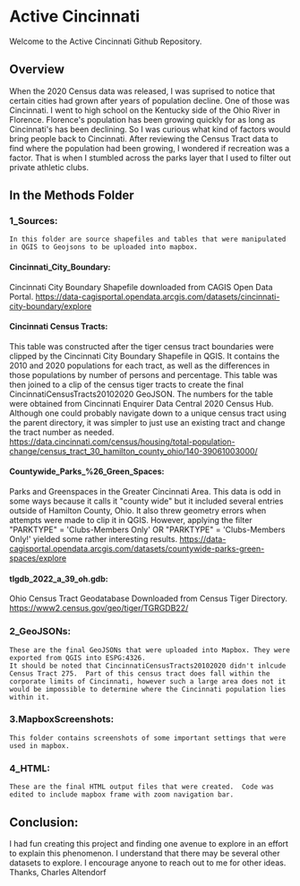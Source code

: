 # Active Cincinnati
Welcome to the Active Cincinnati Github Repository.

## Overview
When the 2020 Census data was released, I was suprised to notice that certain cities had grown after years of population decline.  One of those was Cincinnati.  I went to high school on the Kentucky side of the Ohio River in Florence.  Florence's population has been growing quickly for as long as Cincinnati's has been declining.  So I was curious what kind of factors would bring people back to Cincinnati.  After reviewing the Census Tract data to find where the population had been growing, I wondered if recreation was a factor.  That is when I stumbled across the parks layer that I used to filter out private athletic clubs.

## In the Methods Folder

### 1_Sources:
    In this folder are source shapefiles and tables that were manipulated in QGIS to Geojsons to be uploaded into mapbox.
#### Cincinnati_City_Boundary:
 Cincinnati City Boundary Shapefile downloaded from CAGIS Open Data Portal. https://data-cagisportal.opendata.arcgis.com/datasets/cincinnati-city-boundary/explore
#### Cincinnati Census Tracts:
This table was constructed after the tiger census tract boundaries were clipped by the Cincinnati City Boundary Shapefile in QGIS.  It contains the 2010 and 2020 populations for each tract, as well as the differences in those populations by number of persons and percentage.  This table was then joined to a clip of the census tiger tracts to create the final CincinnatiCensusTracts20102020 GeoJSON.  The numbers for the table were obtained from Cincinnati Enquirer Data Central 2020 Census Hub.  Although one could probably navigate down to a unique census tract using the parent directory, it was simpler to just use an existing tract and change the tract number as needed.  https://data.cincinnati.com/census/housing/total-population-change/census_tract_30_hamilton_county_ohio/140-39061003000/
#### Countywide_Parks_%26_Green_Spaces: 
Parks and Greenspaces in the Greater Cincinnati Area. This data is odd in some ways because it calls it "county wide" but it included several entries outside of Hamilton County, Ohio.  It also threw geometry errors when attempts were made to clip it in QGIS.  However, applying the filter "PARKTYPE" = 'Clubs-Members Only' OR "PARKTYPE" = 'Clubs-Members Only!' yielded some rather interesting results. https://data-cagisportal.opendata.arcgis.com/datasets/countywide-parks-green-spaces/explore
#### tlgdb_2022_a_39_oh.gdb: 
Ohio Census Tract Geodatabase Downloaded from Census Tiger Directory. https://www2.census.gov/geo/tiger/TGRGDB22/
### 2_GeoJSONs:
    These are the final GeoJSONs that were uploaded into Mapbox. They were exported from QGIS into ESPG:4326.
    It should be noted that CincinnatiCensusTracts20102020 didn't inlcude Census Tract 275.  Part of this census tract does fall within the corporate limits of Cincinnati, however such a large area does not it would be impossible to determine where the Cincinnati population lies within it.  
### 3.MapboxScreenshots:
    This folder contains screenshots of some important settings that were used in mapbox.
### 4_HTML:
    These are the final HTML output files that were created.  Code was edited to include mapbox frame with zoom navigation bar.

## Conclusion:
I had fun creating this project and finding one avenue to explore in an effort to explain this phenomenon.  I understand that there may be several other datasets to explore.  I encourage anyone to reach out to me for other ideas.
Thanks,
Charles Altendorf